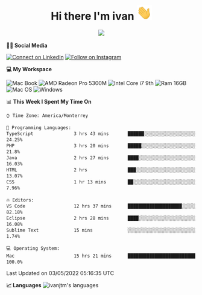<h1 align="center">Hi there I'm ivan <img src="https://raw.githubusercontent.com/ABSphreak/ABSphreak/master/gifs/Hi.gif" width="40px" /></h1>
<div align="center">
<img src="http://github-readme-streak-stats.herokuapp.com?user=ivanjtm&hide_border=true&background=00000000&border=FFFFFF00&sideNums=A8A8A8&sideLabels=A8A8A8&currStreakNum=FFC93C&dates=A8A8A8)](https://git.io/streak-stats"/>
</div>

**👦🏻 Social Media**

[![Connect on LinkedIn](https://img.shields.io/badge/LinkedIn-%230077B5.svg?&style=flat-square&logo=linkedin&logoColor=white)](https://www.linkedin.com/in/ivanjtm)
[![Follow on Instagram](https://img.shields.io/badge/Instagram-E4405F?style=flat-square&logo=instagram&logoColor=white)](https://www.instagram.com/ivanjtm)

**💻 My Workspace**

![Mac Book](https://img.shields.io/badge/Apple-MacBook_Pro_2019-999999?style=flat-square&logo=apple&logoColor=white)
![AMD Radeon Pro 5300M](https://img.shields.io/badge/AMD-Radeon_Pro_5300M-ED1C24?style=flat-square&logo=amd&logoColor=white)
![Intel Core i7 9th](https://img.shields.io/badge/Intel-Core_i7_9th-0071C5?style=flat-square&logo=intel&logoColor=white)
![Ram 16GB](https://img.shields.io/badge/RAM-16GB-230071C5?style=flat-square&logoColor=white)
![Mac OS](https://img.shields.io/badge/Mac%20OS-000000?style=flat-square&logo=apple&logoColor=white)
![Windows](https://img.shields.io/badge/Windows-0078D6?style=flat-square&logo=windows&logoColor=white)


<!--START_SECTION:waka-->
📊 **This Week I Spent My Time On** 

```text
⌚︎ Time Zone: America/Monterrey

💬 Programming Languages: 
TypeScript               3 hrs 43 mins       ██████░░░░░░░░░░░░░░░░░░░   24.25% 
PHP                      3 hrs 20 mins       █████░░░░░░░░░░░░░░░░░░░░   21.8% 
Java                     2 hrs 27 mins       ████░░░░░░░░░░░░░░░░░░░░░   16.03% 
HTML                     2 hrs               ███░░░░░░░░░░░░░░░░░░░░░░   13.07% 
CSS                      1 hr 13 mins        ██░░░░░░░░░░░░░░░░░░░░░░░   7.96%

🔥 Editors: 
VS Code                  12 hrs 37 mins      ████████████████████░░░░░   82.18% 
Eclipse                  2 hrs 28 mins       ████░░░░░░░░░░░░░░░░░░░░░   16.08% 
Sublime Text             15 mins             ░░░░░░░░░░░░░░░░░░░░░░░░░   1.74%

💻 Operating System: 
Mac                      15 hrs 21 mins      █████████████████████████   100.0%

```


 Last Updated on 03/05/2022 05:16:35 UTC
<!--END_SECTION:waka-->
**📈 Languages**
 ![ivanjtm's languages](https://wakatime.com/share/@ivanjtm/a32f83c6-d0c9-49a4-a5ae-d0440b950377.svg)
